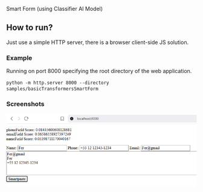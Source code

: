Smart Form (using Classifier AI Model)

## How to run?

Just use a simple HTTP server, there is a browser client-side JS solution.

### Example

Running on port 8000 specifying the root directory of the web application.
```
python -m http.server 8000 --directory samples/basicTransformersSmartForm
```

### Screenshots

![smartForm](/public/images/smartForm.png "smartForm")